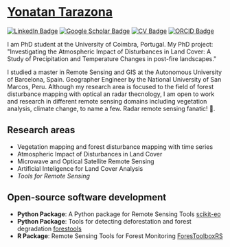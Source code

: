 # [Yonatan Tarazona]()

[![LinkedIn Badge](https://img.shields.io/badge/My-LinkedIn-blue)](https://www.linkedin.com/in/ytarazona09/)
[![Google Scholar Badge](https://img.shields.io/badge/Google-Scholar-red)](https://scholar.google.com/citations?user=xgqqI9cAAAAJ&hl=en)
[![CV Badge](https://img.shields.io/badge/My-Curriculum-green)]()
[![ORCID Badge](https://img.shields.io/badge/ORCID-ID-blue)](https://orcid.org/0000-0002-5208-1004)

I am PhD student at the University of Coimbra, Portugal. My PhD project: "Investigating the Atmospheric Impact of Disturbances in Land Cover: A Study of Precipitation and Temperature Changes in post-fire landscapes." 

I studied a master in Remote Sensing and GIS at the Autonomous University of Barcelona, Spain. Geographer Engineer by the National University of San Marcos, Peru. Although my research area is focused to the field of forest disturbance mapping with optical an radar thecnology, I am open to work and research in different remote sensing domains including vegetation analysis, climate change, to name a few. Radar remote sensing fanatic! :grimacing:.

## Research areas

- Vegetation mapping and forest disturbance mapping with time series
- Atmospheric Impact of Disturbances in Land Cover
- Microwave and Optical Satellite Remote Sensing
- Artificial Inteligence for Land Cover Analysis
- *Tools for Remote Sensing*

## Open-source software development

- **Python Package**: A Python package for Remote Sensing Tools
 	[scikit-eo](https://github.com/yotarazona/scikit-eo)
- **Python Package**: Tools for detecting deforestation and forest degradation
 	[forestools](https://github.com/ytarazona/forestools)
- **R Package**: Remote Sensing Tools for Forest Monitoring
 	[ForesToolboxRS](https://github.com/ytarazona/ForesToolboxRS)



```python

```
